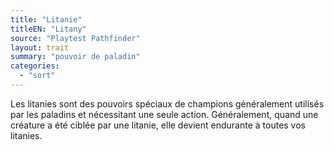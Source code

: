```yaml
---
title: "Litanie"
titleEN: "Litany"
source: "Playtest Pathfinder"
layout: trait
summary: "pouvoir de paladin"
categories:
  - "sort"
---
```

Les litanies sont des pouvoirs spéciaux de champions généralement utilisés par les paladins et nécessitant une seule action. Généralement, quand une créature a été ciblée par une litanie, elle devient endurante à toutes vos litanies.
